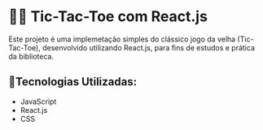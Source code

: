 # 👵🏼 Tic-Tac-Toe com React.js

Este projeto é uma implemetação simples do clássico jogo da velha (Tic-Tac-Toe), desenvolvido utilizando React.js, para fins de estudos e prática da biblioteca.

## 🔧Tecnologias Utilizadas:
- JavaScript
- React.js
- CSS
